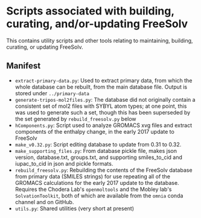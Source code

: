 # Scripts associated with building, curating, and/or-updating FreeSolv

This contains utility scripts and other tools relating to maintaining, building, curating, or updating FreeSolv.

## Manifest
- `extract-primary-data.py`: Used to extract primary data, from which the whole database can be rebuilt, from the main database file. Output is stored under `../primary-data`
- `generate-tripos-mol2files.py`: The database did not originally contain a consistent set of mol2 files with SYBYL atom types; at one point, this was used to generate such a set, though this has been superseded by the set generated by `rebuild_freesolv.py` below
- `hComponents.py`: Script used to analyze GROMACS xvg files and extract components of the enthalpy change, in the early 2017 update to FreeSolv
- `make_v0.32.py`: Script editing database to update from 0.31 to 0.32.
- `make_supporting_files.py`: From database pickle file, makes json version, database.txt, groups.txt, and supporting smiles_to_cid and iupac_to_cid in json and pickle formats. 
- `rebuild_freesolv.py`: Rebuilding the contents of the FreeSolv database from primary data (SMILES strings) for use repeating all of the GROMACS calculations for the early 2017 update to the database. Requires the Chodera Lab's `openmoltools` and the Mobley lab's `SolvationToolkit`, both of which are available from the `omnia` conda channel and on GitHub.
- `utils.py`: Shared utilities (very short at present) 
